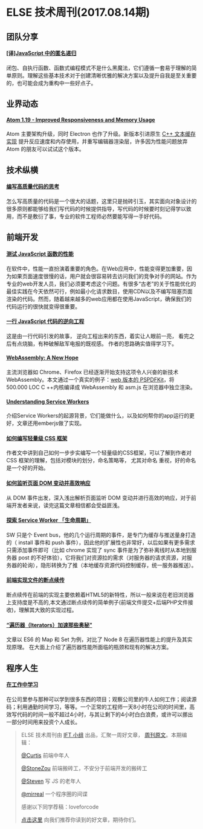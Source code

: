 # ELSE 技术周刊(2017.08.14期)

## 团队分享

#### [[译]JavaScript 中的匿名递归](https://zhuanlan.zhihu.com/p/28421224)

闭包、自执行函数、函数式编程模式不是什么黑魔法，它们遵循一套易于理解的简单原则。理解这些基本技术对于创建清晰优雅的解决方案以及提升自我是至关重要的，也可能会成为重构中一些好点子。


## 业界动态

#### [Atom 1.19 - Improved Responsiveness and Memory Usage](http://blog.atom.io/2017/08/08/atom-1-19.html)

Atom 主要架构升级，同时 Electron 也作了升级。新版本引进原生 [C++ 文本缓存实现](https://github.com/atom/superstring) 提升反应速度和内存使用，并重写编辑器渲染层，许多因为性能问题放弃 Atom 的朋友可以试试这个版本。


## 技术纵横

#### [编写高质量代码的思考](http://blog.xiaohansong.com/2017/08/09/high-quality-code/)
怎么写高质量的代码是一个很大的话题，这里只是抛砖引玉，其实面向对象设计的很多原则都能够给我们写代码的时候提供指导，写代码的时候要时刻记得学以致用，而不是敷衍了事，专业的软件工程师必然要能写得一手好代码。


## 前端开发

#### [测试 JavaScript 函数的性能](http://web.jobbole.com/91969/)
在软件中，性能一直扮演着重要的角色。在Web应用中，性能变得更加重要，因为如果页面速度很慢的话，用户就会很容易转去访问我们的竞争对手的网站。作为专业的web开发人员，我们必须要考虑这个问题。有很多“古老”的关于性能优化的最佳实践在今天依然可行，例如最小化请求数目，使用CDN以及不编写阻塞页面渲染的代码。然而，随着越来越多的web应用都在使用JavaScript，确保我们的代码运行的很快就变得很重要。

#### [一行 JavaScript 代码的逆向工程](http://mp.weixin.qq.com/s/O7bl44UHDm6tpjxxVpJ65w)

这是由一行代码引发的故事， 逆向工程出来的东西，着实让人眼前一亮， 看完之后有点烧脑，有种破解敌军电报的既视感。 作者的思路确实值得学习下。


#### [WebAssembly: A New Hope](https://pspdfkit.com/blog/2017/webassembly-a-new-hope/)

主流浏览器如 Chrome、Firefox 已经逐渐开始支持这项令人兴奋的新技术 WebAssembly。本文通过一个真实的例子：[web 版本的 PSPDFKit](https://pspdfkit.com/blog/2017/pspdfkit-web-2017-5/)，将 500.000 LOC C ++内核编译成 WebAssembly 和 asm.js 在浏览器中独立渲染。

#### [Understanding Service Workers](http://blog.88mph.io/2017/07/28/understanding-service-workers/)

介绍Service Workers的起源背景，它们能做什么，以及如何帮你的app运行的更好，文章还用emberjs做了实现。

#### [如何编写轻量级 CSS 框架](http://www.cnblogs.com/nzbin/archive/2017/08/06/7073601.html)

作者文中讲到自己如何一步步实编写一个轻量级的CSS框架，可以了解到作者对 CSS  框架的理解，包括对模块的划分，命名策略等， 尤其对命名 重视，好的命名是一个好的开始。

#### [如何监听页面 DOM 变动并高效响应](http://mp.weixin.qq.com/s/R3-hpSUU1CxhyXTK_sj4tw)

从 DOM 事件出发，深入浅出解析页面监听 DOM 变动并进行高效的响应，对于前端开发者来说，读完这篇文章相信都会受益匪浅。

#### [探索 Service Worker 「生命周期」](https://zhuanlan.zhihu.com/p/28336800)
SW 只是个 Event bus，他的几个运行周期的事件，是专门为缓存与推送量身打造的（ install 事件和 push 事件），因此他的扩展性也非常好，以后如果有更多需求只需添加事件即可（比如 chrome 实现了 sync 事件是为了弥补离线时从本地到服务器 post 的不好体验），它将我们对资源拉的需求（对服务器的请求资源，对服务器的轮询），隐形转换为了推（本地缓存资源代码控制缓存，统一服务器推送）。

#### [前端实现文件的断点续传](https://mp.weixin.qq.com/s/B660QfUd5TCurXXF2HDkDg)
断点续传在前端的实现主要依赖着HTML5的新特性，所以一般来说在老旧浏览器上支持度是不高的,本文通过断点续传的简单例子(前端文件提交+后端PHP文件接收)，理解其大致的实现过程。

#### [“遍历器（Iterators）加速那些奥秘”](https://zhuanlan.zhihu.com/p/28207957)

文章以 ES6 的 Map 和 Set 为例，对比了 Node 8 在遍历器性能上的提升及其实现原理。 在大面上介绍了遍历器性能所面临的瓶颈和现有的解决方案。


## 程序人生

#### [在工作中学习](https://jvns.ca/blog/2017/08/06/learning-at-work/)

在公司里参与那种可以学到很多东西的项目；观察公司里的牛人如何工作；阅读源码；利用通勤时间学习，等等。一个正常的工程师一天8小时在公司的时间里，高效写代码的时间一般不超过4小时，与其让剩下的4小时白白浪费，或许可以挪出一部分时间用来投资个人成长。


> ELSE 技术周刊由 [IFT 小组](https://github.com/CtripFE) 出品，汇聚一周好文章， [周刊原文]()。本期编辑：
>
> [@Curtis](https://github.com/CurtisCBS) 前端中年人
>
> [@StoneZou](https://github.com/stoneyong) 前端搬砖工，不安分于前端开发的搬砖工
>
> [@Steven](https://github.com/StevenX911) 写 JS 的老年人
>
> [@mirreal](https://github.com/mirreal) 一个程序圈的间谍
>
> 感谢以下同学荐稿：loveforcode
>
> [点击这里](https://github.com/CtripFE/fe-weekly/issues) 向我们推荐你读到的好文章，期待你们。